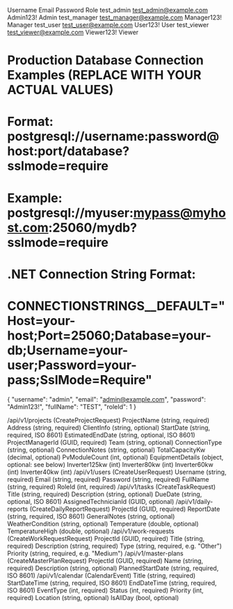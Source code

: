 Username	Email	Password	Role
test_admin	test_admin@example.com	Admin123!	Admin
test_manager	test_manager@example.com	Manager123!	Manager
test_user	test_user@example.com	User123!	User
test_viewer	test_viewer@example.com	Viewer123!	Viewer


# Production Database Connection Examples (REPLACE WITH YOUR ACTUAL VALUES)
# Format: postgresql://username:password@host:port/database?sslmode=require
# Example: postgresql://myuser:mypass@myhost.com:25060/mydb?sslmode=require

# .NET Connection String Format:
# CONNECTIONSTRINGS__DEFAULT="Host=your-host;Port=25060;Database=your-db;Username=your-user;Password=your-pass;SslMode=Require"


{
  "username": "admin",
  "email": "admin@example.com",
  "password": "Admin123!",
  "fullName": "TEST",
  "roleId": 1
}


/api/v1/projects (CreateProjectRequest)
ProjectName (string, required)
Address (string, required)
ClientInfo (string, optional)
StartDate (string, required, ISO 8601)
EstimatedEndDate (string, optional, ISO 8601)
ProjectManagerId (GUID, required)
Team (string, optional)
ConnectionType (string, optional)
ConnectionNotes (string, optional)
TotalCapacityKw (decimal, optional)
PvModuleCount (int, optional)
EquipmentDetails (object, optional: see below)
Inverter125kw (int)
Inverter80kw (int)
Inverter60kw (int)
Inverter40kw (int)
/api/v1/users (CreateUserRequest)
Username (string, required)
Email (string, required)
Password (string, required)
FullName (string, required)
RoleId (int, required)
/api/v1/tasks (CreateTaskRequest)
Title (string, required)
Description (string, optional)
DueDate (string, optional, ISO 8601)
AssignedTechnicianId (GUID, optional)
/api/v1/daily-reports (CreateDailyReportRequest)
ProjectId (GUID, required)
ReportDate (string, required, ISO 8601)
GeneralNotes (string, optional)
WeatherCondition (string, optional)
Temperature (double, optional)
TemperatureHigh (double, optional)
/api/v1/work-requests (CreateWorkRequestRequest)
ProjectId (GUID, required)
Title (string, required)
Description (string, required)
Type (string, required, e.g. "Other")
Priority (string, required, e.g. "Medium")
/api/v1/master-plans (CreateMasterPlanRequest)
ProjectId (GUID, required)
Name (string, required)
Description (string, optional)
PlannedStartDate (string, required, ISO 8601)
/api/v1/calendar (CalendarEvent)
Title (string, required)
StartDateTime (string, required, ISO 8601)
EndDateTime (string, required, ISO 8601)
EventType (int, required)
Status (int, required)
Priority (int, required)
Location (string, optional)
IsAllDay (bool, optional)